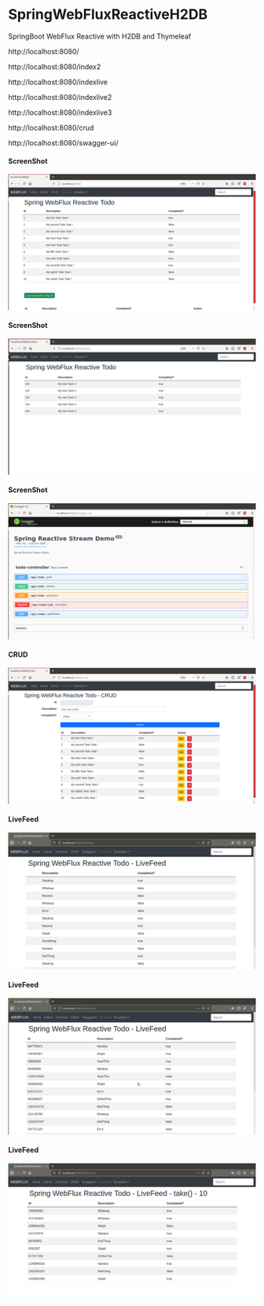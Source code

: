 # SpringWebFluxReactiveH2DB

SpringBoot WebFlux Reactive with H2DB and Thymeleaf

http://localhost:8080/

http://localhost:8080/index2

http://localhost:8080/indexlive

http://localhost:8080/indexlive2

http://localhost:8080/indexlive3

http://localhost:8080/crud

http://localhost:8080/swagger-ui/

<h4> ScreenShot </h4>

![springbootrocks](https://github.com/ajkr195/SpringBootReactiveH2DB/blob/main/screenshots/5.png)

<h4> ScreenShot </h4>

![springbootrocks](https://github.com/ajkr195/SpringBootReactiveH2DB/blob/main/screenshots/6.png)

<h4> ScreenShot </h4>

![springbootrocks](https://github.com/ajkr195/SpringBootReactiveH2DB/blob/main/screenshots/8.png)

<h4> CRUD </h4>

![springbootrocks](https://github.com/ajkr195/SpringBootReactiveH2DB/blob/main/screenshots/7.png)

<h4> LiveFeed </h4>

![springbootrocks](https://github.com/ajkr195/SpringBootReactiveH2DB/blob/main/screenshots/9.png)

<h4> LiveFeed </h4>

![springbootrocks](https://github.com/ajkr195/SpringBootReactiveH2DB/blob/main/screenshots/11.png)

<h4> LiveFeed </h4>

![springbootrocks](https://github.com/ajkr195/SpringBootReactiveH2DB/blob/main/screenshots/10.png)